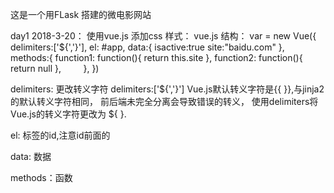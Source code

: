 这是一个用FLask 搭建的微电影网站

day1 2018-3-20：
使用vue.js 添加css 样式：
vue.js 结构：
 var = new Vue({
     delimiters:['${','}'],
     el: #app,
     data:{
     isactive:true
     site:"baidu.com"
     },
     methods:{
         function1: function(){
             return this.site
          },
          function2: function(){
              return null
          },
         },
 })
 
 delimiters: 更改转义字符 delimiters:['${','}'] Vue.js默认转义字符是{{ }},与jinja2的默认转义字符相同，
 前后端未完全分离会导致错误的转义， 使用delimiters将Vue.js的转义字符更改为 ${ }.
 
 el: 标签的id,注意id前面的
 
 data: 数据
 
 methods：函数
